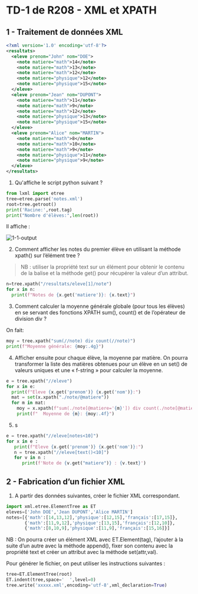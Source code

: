 #  TD-1 de R208 - XML et XPATH

## 1 - Traitement de données XML

```xml
<?xml version='1.0' encoding='utf-8'?>
<resultats>
  <eleve prenom="John" nom="DOE">
    <note matiere="math">14</note>
    <note matiere="math">13</note>
    <note matiere="math">12</note>
    <note matiere="physique">12</note>
    <note matiere="physique">15</note>
  </eleve>
  <eleve prenom="Jean" nom="DUPONT">
    <note matiere="math">11</note>
    <note matiere="math">9</note>
    <note matiere="math">12</note>
    <note matiere="physique">13</note>
    <note matiere="physique">15</note>
  </eleve>
  <eleve prenom="Alice" nom="MARTIN">
    <note matiere="math">8</note>
    <note matiere="math">10</note>
    <note matiere="math">9</note>
    <note matiere="physique">11</note>
    <note matiere="physique">9</note>
  </eleve>
</resultats>
```

1. Qu'affiche le script python suivant ?

  ```py
  from lxml import etree
  tree=etree.parse('notes.xml')
  root=tree.getroot()
  print('Racine:',root.tag)
  print("Nombre d'élèves:",len(root))
  ```

  Il affiche :

  ![1-1-output](./src/img/1-1-output.png)

2. Comment afficher les notes du premier élève en utilisant la méthode xpath() sur l’élément tree ?

  > NB : utiliser la propriété text sur un élément pour obtenir le contenu de la balise et la méthode get() pour récupérer la valeur d’un attribut.

  ```py
  n=tree.xpath("/resultats/eleve[1]/note")
  for x in n:
    print(f"Notes de {x.get('matiere')}: {x.text}")
  ```

3. Comment calculer la moyenne générale globale (pour tous les élèves) en se servant des fonctions XPATH sum(), count() et de l’opérateur de division div ?

  On fait:

  ```py
  moy = tree.xpath("sum(//note) div count(//note)")
  print(f"Moyenne générale: {moy:.4g}")
  ```

4. Afficher ensuite pour chaque élève, la moyenne par matière. On pourra transformer la liste des matières obtenues pour un élève en un set() de valeurs uniques et une « f-string » pour calculer la moyenne.

  ```py
  e = tree.xpath("//eleve")
  for x in e:
    print(f"Eleve {x.get('prenom')} {x.get('nom')}:")
    mat = set(x.xpath("./note/@matiere"))
    for m in mat:
      moy = x.xpath(f"sum(./note[@matiere='{m}']) div count(./note[@matiere='{m}'])")
      print(f"  Moyenne de {m}: {moy:.4f}")
  ```

5. s

```py
e = tree.xpath("//eleve[notes<10]")
for x in e :
   print(f"Eleve {x.get('prenom')} {x.get('nom')}:")
   n = tree.xpath("//eleve[text()<10]")
   for v in n :
      print(f'Note de {v.get("matiere")} : {v.text}')
```

## 2 - Fabrication d’un fichier XML

1. A partir des données suivantes, créer le fichier XML correspondant.

```py
import xml.etree.ElementTree as ET
eleves=['John DOE','Jean DUPONT','Alice MARTIN']
notes=[{'math':[14,13,12],'physique':[12,15],'français':[17,15]},
       {'math':[11,9,12],'physique':[13,15],'français':[12,10]},
       {'math':[8,10,9],'physique':[11,9],'français':[15,16]}]
```

NB : On pourra créer un élément XML avec ET.Element(tag), l’ajouter à la suite d’un autre avec la 
méthode append(), fixer son contenu avec la propriété text et créer un attribut avec la méthode 
set(attr,val).

Pour générer le fichier, on peut utiliser les instructions suivantes :

```py
tree=ET.ElementTree(root)
ET.indent(tree,space='  ',level=0)
tree.write('xxxxx.xml',encoding='utf-8',xml_declaration=True)
```
